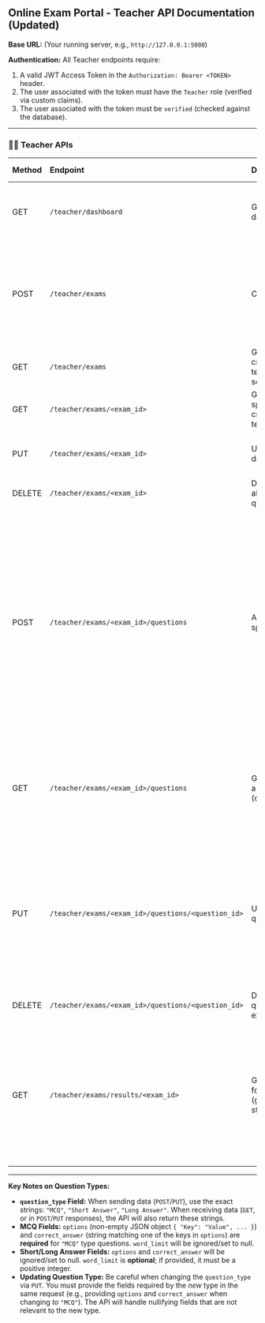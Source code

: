 ## Online Exam Portal - Teacher API Documentation (Updated)

**Base URL:** (Your running server, e.g., `http://127.0.0.1:5000`)

**Authentication:** All Teacher endpoints require:

1.  A valid JWT Access Token in the `Authorization: Bearer <TOKEN>` header.
2.  The user associated with the token must have the `Teacher` role (verified via custom claims).
3.  The user associated with the token must be `verified` (checked against the database).

---

### 👩‍🏫 Teacher APIs

| Method | Endpoint                                             | Description                                                    | Request Body (JSON)                                                                                                                                                              | Path/Query Params             | Success Response (200/201)                                                                                                                                                                                                                                                                                                                         | Error Responses                                                                                                                                                                                                      |
| :----- | :--------------------------------------------------- | :------------------------------------------------------------- | :------------------------------------------------------------------------------------------------------------------------------------------------------------------------------- | :---------------------------- | :------------------------------------------------------------------------------------------------------------------------------------------------------------------------------------------------------------------------------------------------------------------------------------------------------------------------------------------------- | :------------------------------------------------------------------------------------------------------------------------------------------------------------------------------------------------------------------- |
| GET    | `/teacher/dashboard`                                 | Get teacher dashboard statistics.                              | None                                                                                                                                                                             | None                          | `{"message": "Teacher Dashboard", "my_exams_count": 12}`                                                                                                                                                                                                                                                                            | `401 Unauthorized` (No/Invalid Token, Missing/Invalid Claims), `403 Forbidden` (Wrong Role/Not Verified)                                                                                                             |
| POST   | `/teacher/exams`                                     | Create a new exam.                                             | `{"title": "Chapter 6 Quiz", "description": "Covers Topic X.", "scheduled_time": "2024-11-01T14:00:00Z", "duration": 45}` *(Use ISO 8601 UTC format for time)*              | None                          | `{"msg": "Exam created successfully", "exam": {"id": 30, "title": "Chapter 6 Quiz"}}`                                                                                                                                                                                                                                               | `401/403`, `400 Bad Request` (Missing fields, invalid time/duration format)                                                                                                                                        |
| GET    | `/teacher/exams`                                     | Get all exams created by this teacher (ordered by schedule desc). | None                                                                                                                                                                             | None                          | `[{"id": 30, "title": "Chapter 6 Quiz", ..., "created_at": "..."}, {"id": 25, ...}]`                                                                                                                                                                                                                                               | `401/403`                                                                                                                                                                                                            |
| GET    | `/teacher/exams/<exam_id>`                           | Get details of a specific exam created by this teacher.        | None                                                                                                                                                                             | `exam_id` (int)               | `{"id": 30, "title": "Chapter 6 Quiz", "description": "...", "scheduled_time": "...", "duration": 45}`                                                                                                                                                                                                                                | `401/403`, `404 Not Found` (Exam ID not found or not owned by teacher)                                                                                                                                            |
| PUT    | `/teacher/exams/<exam_id>`                           | Update an exam's details.                                      | `{ "description": "Updated desc.", "duration": 50 }` *(Send only fields to update)*                                                                                              | `exam_id` (int)               | `{"msg": "Exam updated successfully"}`                                                                                                                                                                                                                                                                                                | `401/403`, `404 Not Found`, `400 Bad Request` (Invalid data format, no changes provided)                                                                                                                           |
| DELETE | `/teacher/exams/<exam_id>`                           | Delete an exam and all its related questions/responses.        | None                                                                                                                                                                             | `exam_id` (int)               | `{"msg": "Exam and associated data deleted successfully"}`                                                                                                                                                                                                                                                                         | `401/403`, `404 Not Found`                                                                                                                                                                                         |
| POST   | `/teacher/exams/<exam_id>/questions`                 | Add a question to a specific exam.                             | **MCQ:**<br/>`{"question_text": "Q1 Text?", "question_type": "MCQ", "marks": 2, "options": {"A": "Opt A", "B": "Opt B", "C": "Opt C"}, "correct_answer": "B"}`<br/>**Short Answer:**<br/>`{"question_text": "Q2 Text?", "question_type": "Short Answer", "marks": 5, "word_limit": 100}`<br/>**Long Answer:**<br/>`{"question_text": "Q3 Text?", "question_type": "Long Answer", "marks": 10}` *(word_limit optional)* | `exam_id` (int)               | `{"msg": "Question added successfully", "question": {"id": 110, "question_text": "...", "question_type": "MCQ", "marks": 2, "options": {...}, "correct_answer": "B", "word_limit": null}}`                                                                                                                                              | `401/403`, `404 Not Found` (Exam), `400 Bad Request` (Missing fields, invalid `question_type` string, invalid `marks`, invalid `options`/`correct_answer` for MCQ, invalid `word_limit` for Short/Long Answer)     |
| GET    | `/teacher/exams/<exam_id>/questions`                 | Get all questions for a specific exam (ordered by ID).         | None                                                                                                                                                                             | `exam_id` (int)               | `[{"id": 110, "question_text": "...", "question_type": "MCQ", "marks": 2, "options": {...}, "correct_answer": "B", "word_limit": null}, {"id": 111, ..., "question_type": "Short Answer", ..., "options": null, "correct_answer": null, "word_limit": 100}]`                                                                              | `401/403`, `404 Not Found` (Exam)                                                                                                                                                                                  |
| PUT    | `/teacher/exams/<exam_id>/questions/<question_id>`   | Update a specific question.                                  | `{ "marks": 3, "question_text": "Updated Q1 Text?" }` *(Send only fields to update. If changing `question_type`, ensure required fields for the *new* type are included, e.g., `options` & `correct_answer` if changing TO "MCQ")* | `exam_id` (int), `question_id` (int) | `{"msg": "Question updated successfully", "question": {"id": 110, ...}}` *(Returns the updated question details)*                                                                                                                                                                                                                         | `401/403`, `404 Not Found` (Exam/Question), `400 Bad Request` (Invalid data, validation failure for type/fields, no actual changes provided)                                                                      |
| DELETE | `/teacher/exams/<exam_id>/questions/<question_id>`   | Delete a specific question from an exam.                     | None                                                                                                                                                                             | `exam_id` (int), `question_id` (int) | `{"msg": "Question deleted successfully"}`                                                                                                                                                                                                                                                                                       | `401/403`, `404 Not Found` (Exam/Question)                                                                                                                                                                       |
| GET    | `/teacher/exams/results/<exam_id>`                    | Get student results for a specific exam (grouped by student). | None                                                                                                                                                                             | `exam_id` (int)               | `[{"student_id": 4, "student_name": "Student One", "total_marks_awarded": 8.5, "total_marks_possible": 12, "details": [{ "question_id": 110, "question_type": "MCQ", ..., "marks_awarded": 1.0 }, {"question_id": 111, "question_type": "Short Answer", ..., "marks_awarded": null}, ...]}, ...]` *(marks_awarded can be null if not evaluated)* | `401/403`, `404 Not Found` (Exam)                                                                                                                                                                                  |

---

**Key Notes on Question Types:**

*   **`question_type` Field:** When sending data (`POST`/`PUT`), use the exact strings: `"MCQ"`, `"Short Answer"`, `"Long Answer"`. When receiving data (`GET`, or in `POST`/`PUT` responses), the API will also return these strings.
*   **MCQ Fields:** `options` (non-empty JSON object `{ "Key": "Value", ... }`) and `correct_answer` (string matching one of the keys in `options`) are **required** for `"MCQ"` type questions. `word_limit` will be ignored/set to null.
*   **Short/Long Answer Fields:** `options` and `correct_answer` will be ignored/set to null. `word_limit` is **optional**; if provided, it must be a positive integer.
*   **Updating Question Type:** Be careful when changing the `question_type` via `PUT`. You must provide the fields required by the *new* type in the same request (e.g., providing `options` and `correct_answer` when changing *to* `"MCQ"`). The API will handle nullifying fields that are not relevant to the new type.